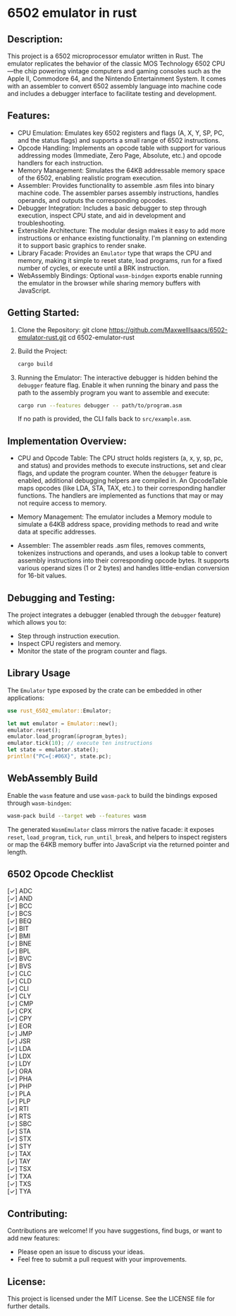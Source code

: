 
# 6502 emulator in rust

## Description:
This project is a 6502 microprocessor emulator written in Rust. The emulator replicates the behavior of the classic MOS Technology 6502 CPU—the chip powering vintage computers and gaming consoles such as the Apple II, Commodore 64, and the Nintendo Entertainment System. It comes with an assembler to convert 6502 assembly language into machine code and includes a debugger interface to facilitate testing and development.

## Features:
- CPU Emulation:
  Emulates key 6502 registers and flags (A, X, Y, SP, PC, and the status flags) and supports a small range of 6502 instructions.
- Opcode Handling:
  Implements an opcode table with support for various addressing modes (Immediate, Zero Page, Absolute, etc.) and opcode handlers for each instruction.
- Memory Management:
  Simulates the 64KB addressable memory space of the 6502, enabling realistic program execution.
- Assembler:
  Provides functionality to assemble .asm files into binary machine code. The assembler parses assembly instructions, handles operands, and outputs the corresponding opcodes.
- Debugger Integration:
  Includes a basic debugger to step through execution, inspect CPU state, and aid in development and troubleshooting.
- Extensible Architecture:
  The modular design makes it easy to add more instructions or enhance existing functionality. I'm planning on extending it to support basic graphics to render snake.
- Library Facade:
  Provides an `Emulator` type that wraps the CPU and memory, making it simple to reset state, load programs, run for a fixed number of cycles, or execute until a BRK instruction.
- WebAssembly Bindings:
  Optional `wasm-bindgen` exports enable running the emulator in the browser while sharing memory buffers with JavaScript.

  
## Getting Started:
1. Clone the Repository:
   git clone https://github.com/MaxwellIsaacs/6502-emulator-rust.git
   cd 6502-emulator-rust

2. Build the Project:
   ```bash
   cargo build
   ```

3. Running the Emulator:
   The interactive debugger is hidden behind the `debugger` feature flag. Enable it when running the binary and pass the path to the assembly program you want to assemble and execute:
   ```bash
   cargo run --features debugger -- path/to/program.asm
   ```
   If no path is provided, the CLI falls back to `src/example.asm`.

## Implementation Overview:
- CPU and Opcode Table:
  The CPU struct holds registers (a, x, y, sp, pc, and status) and provides methods to execute instructions, set and clear flags, and update the program counter. When the `debugger` feature is enabled, additional debugging helpers are compiled in.
  An OpcodeTable maps opcodes (like LDA, STA, TAX, etc.) to their corresponding handler functions. The handlers are implemented as functions that may or may not require access to memory.

- Memory Management:
  The emulator includes a Memory module to simulate a 64KB address space, providing methods to read and write data at specific addresses.

- Assembler:
  The assembler reads .asm files, removes comments, tokenizes instructions and operands, and uses a lookup table to convert assembly instructions into their corresponding opcode bytes.
  It supports various operand sizes (1 or 2 bytes) and handles little-endian conversion for 16-bit values.

## Debugging and Testing:
The project integrates a debugger (enabled through the `debugger` feature) which allows you to:
- Step through instruction execution.
- Inspect CPU registers and memory.
- Monitor the state of the program counter and flags.

## Library Usage

The `Emulator` type exposed by the crate can be embedded in other applications:

```rust
use rust_6502_emulator::Emulator;

let mut emulator = Emulator::new();
emulator.reset();
emulator.load_program(&program_bytes);
emulator.tick(10); // execute ten instructions
let state = emulator.state();
println!("PC={:#06X}", state.pc);
```

## WebAssembly Build

Enable the `wasm` feature and use `wasm-pack` to build the bindings exposed through `wasm-bindgen`:

```bash
wasm-pack build --target web --features wasm
```

The generated `WasmEmulator` class mirrors the native facade: it exposes `reset`, `load_program`, `tick`, `run_until_break`, and helpers to inspect registers or map the 64KB memory buffer into JavaScript via the returned pointer and length.

## 6502 Opcode Checklist

[✓] ADC  
[✓] AND  
[✓] BCC  
[✓] BCS  
[✓] BEQ  
[✓] BIT  
[✓] BMI  
[✓] BNE  
[✓] BPL  
[✓] BVC  
[✓] BVS  
[✓] CLC  
[✓] CLD  
[✓] CLI  
[✓] CLY  
[✓] CMP  
[✓] CPX  
[✓] CPY  
[✓] EOR  
[✓] JMP  
[✓] JSR  
[✓] LDA  
[✓] LDX  
[✓] LDY  
[✓] ORA  
[✓] PHA  
[✓] PHP  
[✓] PLA  
[✓] PLP  
[✓] RTI  
[✓] RTS  
[✓] SBC  
[✓] STA  
[✓] STX  
[✓] STY  
[✓] TAX  
[✓] TAY  
[✓] TSX  
[✓] TXA  
[✓] TXS  
[✓] TYA  


## Contributing:
Contributions are welcome! If you have suggestions, find bugs, or want to add new features:
- Please open an issue to discuss your ideas.
- Feel free to submit a pull request with your improvements.

## License:
This project is licensed under the MIT License. See the LICENSE file for further details.

